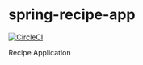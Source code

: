 # spring-recipe-app
[![CircleCI](https://circleci.com/gh/kotojoz/spring-recipe-app/tree/main.svg?style=svg)](https://circleci.com/gh/kotojoz/spring-recipe-app/tree/main)

Recipe Application
